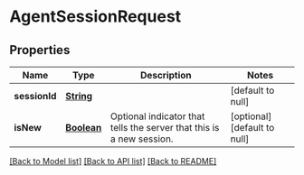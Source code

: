 # AgentSessionRequest
## Properties

Name | Type | Description | Notes
------------ | ------------- | ------------- | -------------
**sessionId** | [**String**](string.md) |  | [default to null]
**isNew** | [**Boolean**](boolean.md) | Optional indicator that tells the server that this is a new session. | [optional] [default to null]

[[Back to Model list]](../README.md#documentation-for-models) [[Back to API list]](../README.md#documentation-for-api-endpoints) [[Back to README]](../README.md)

